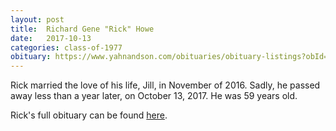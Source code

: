 ```yaml
---
layout: post
title:  Richard Gene "Rick" Howe
date:   2017-10-13
categories: class-of-1977
obituary: https://www.yahnandson.com/obituaries/obituary-listings?obId=2631979
---
```

Rick married the love of his life, Jill, in November of 2016. Sadly, he passed away less than a year later, on October 13, 2017. He was 59 years old.

Rick's full obituary can be found [here](https://www.yahnandson.com/obituaries/obituary-listings?obId=2631979).

